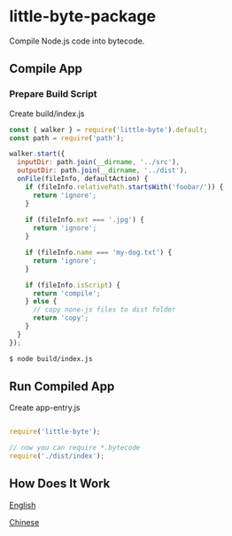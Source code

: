 # little-byte-package

Compile Node.js code into bytecode.

## Compile App

### Prepare Build Script

Create build/index.js

```javascript
const { walker } = require('little-byte').default;
const path = require('path');

walker.start({
  inputDir: path.join(__dirname, '../src'),
  outputDir: path.join(__dirname, '../dist'),
  onFile(fileInfo, defaultAction) {
    if (fileInfo.relativePath.startsWith('foobar/')) {
      return 'ignore';
    }
    
    if (fileInfo.ext === '.jpg') {
      return 'ignore';
    }

    if (fileInfo.name === 'my-dog.txt') {
      return 'ignore';
    }

    if (fileInfo.isScript) {
      return 'compile';
    } else {
      // copy none-js files to dist folder
      return 'copy';
    }
  }
});
```

```bash
$ node build/index.js
```

## Run Compiled App
Create app-entry.js

```javascript

require('little-byte');

// now you can require *.bytecode
require('./dist/index');

```

## How Does It Work

[English](https://translate.google.com/translate?js=n&sl=chinese&tl=en&u=https://github.com/Nihiue/little-byte)

[Chinese](https://github.com/Nihiue/little-byte)
